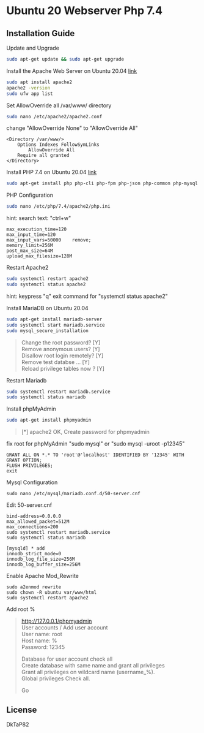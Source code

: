 # Ubuntu 20 Webserver Php 7.4

## Installation Guide

Update and Upgrade

```sh
sudo apt-get update && sudo apt-get upgrade
```

Install the Apache Web Server on Ubuntu 20.04 [link](https://linuxhint.com/install_apache_web_server_ubuntu/)

```sh
sudo apt install apache2
apache2 -version
sudo ufw app list
```

Set AllowOverride all /var/www/ directory

```sh
sudo nano /etc/apache2/apache2.conf
```

change "AllowOverride None" to "AllowOverride All"

```
<Directory /var/www/>
	Options Indexes FollowSymLinks
		AllowOverride All
	Require all granted
</Directory>
```
Install PHP 7.4 on Ubuntu 20.04 [link](https://computingforgeeks.com/how-to-install-php-on-ubuntu/)

```sh
sudo apt-get install php php-cli php-fpm php-json php-common php-mysql php-zip php-gd php-mbstring php-curl php-xml php-pear php-bcmath
```

PHP Configuration

```sh
sudo nano /etc/php/7.4/apache2/php.ini
``` 

hint:
search text: "ctrl+w" 

```
max_execution_time=120
max_input_time=120
max_input_vars=50000    remove;
memory_limit=256M
post_max_size=64M
upload_max_filesize=128M
``` 

Restart Apache2

```sh
sudo systemctl restart apache2
sudo systemctl status apache2
```
hint:
keypress "q" exit command for "systemctl status apache2"

Install MariaDB on Ubuntu 20.04

```sh
sudo apt-get install mariadb-server
sudo systemctl start mariadb.service
sudo mysql_secure_installation
```

>Change the root password? [Y]<br>
Remove anonymous users? [Y]<br>
Disallow root login remotely? [Y]<br>
Remove test databse ... [Y]<br>
Reload privilege tables now ? [Y]<br>

Restart Mariadb

```sh
sudo systemctl restart mariadb.service
sudo systemctl status mariadb
```

Install phpMyAdmin

```sh
sudo apt-get install phpmyadmin
```
>[*] apache2 OK, Create password for phpmyadmin

fix root for phpMyAdmin "sudo mysql" or "sudo mysql -uroot -p12345"
```
GRANT ALL ON *.* TO 'root'@'localhost' IDENTIFIED BY '12345' WITH GRANT OPTION;
FLUSH PRIVILEGES;
exit
```

Mysql Configuration

```
sudo nano /etc/mysql/mariadb.conf.d/50-server.cnf
```

Edit 50-server.cnf

```
bind-address=0.0.0.0
max_allowed_packet=512M
max_connections=200
sudo systemctl restart mariadb.service
sudo systemctl status mariadb

[mysqld] * add
innodb_strict_mode=0
innodb_log_file_size=256M
innodb_log_buffer_size=256M
```

Enable Apache Mod_Rewrite

```
sudo a2enmod rewrite
sudo chown -R ubuntu var/www/html
sudo systemctl restart apache2
```

Add root %

>http://127.0.0.1/phpmyadmin<br>
>User accounts / Add user account<br>
>User name: root<br>
>Host name: %<br>
>Password: 12345<br>
>
>Database for user account check all<br>
>Create database with same name and grant all privileges<br>
>Grant all privileges on wildcard name (username\_%).<br>
>Global privileges Check all.<br>
>
>Go

## License
DkTaP82
